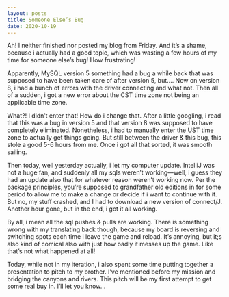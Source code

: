 ```yaml
---
layout: posts
title: Someone Else’s Bug
date: 2020-10-19
---
```


Ah! I neither finished nor posted my blog from Friday.  And it’s a shame, because i actually had a good topic, which was wasting a few hours of my time for someone else’s bug!  How frustrating!  

Apparently, MySQL version 5 something had a bug a while back that was supposed to have been taken care of after version 5, but…. Now on version 8, i had a bunch of errors with the driver connecting and what not.  Then all of a sudden, i got a new error about the CST time zone not being an applicable time zone.  

What?!  I didn’t enter that!  How do i change that.  After a little googling, i read that this was a bug in version 5 and that version 8 was supposed to have completely eliminated.  Nonetheless, i had to manually enter the UST time zone to actually get things going.  But still between the driver & this bug, this stole a good 5-6 hours from me.  Once i got all that sorted, it was smooth sailing.

Then today, well yesterday actually, i let my computer update.  IntelliJ was not a huge fan, and suddenly all my sqls weren’t working—well, i guess they had an update also that for whatever reason weren’t working now.  Per the package principles, you’re supposed to grandfather old editions in for some period to allow me to make a change or decide if i want to continue with it. But no, my stuff crashed, and I had to download a new version of connect/J.  Another hour gone, but in the end, i got it all working.

By all, i mean all the sql pushes & pulls are working.  There is something wrong with my translating back though, because my board is reversing and switching spots each time i leave the game and reload.  It’s annoying, but it;s also kind of comical also with just how badly it messes up the game.  Like that’s not what happened at all!

Today, while not in my iteration, i also spent some time putting together a presentation to pitch to my brother.  I’ve mentioned before my mission and bridging the canyons and rivers.  This pitch will be my first attempt to get some real buy in. I’ll let you know...

